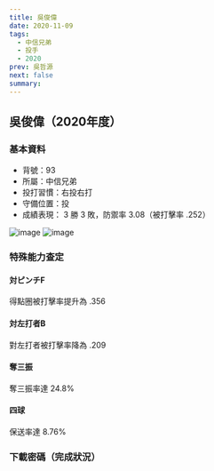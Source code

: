 ```yaml
---
title: 吳俊偉
date: 2020-11-09
tags:
  - 中信兄弟
  - 投手
  - 2020
prev: 吳哲源
next: false
summary: 
---
```


## 吳俊偉（2020年度）

### 基本資料

- 背號：93
- 所屬：中信兄弟
- 投打習慣：右投右打
- 守備位置：投
- 成績表現： 3 勝 3 敗，防禦率 3.08（被打擊率 .252）

![image](https://i.imgur.com/tYh0kdY.jpg)
![image](https://i.imgur.com/9xZ7Nh6.jpg)

### 特殊能力查定

#### 対ピンチF

得點圈被打擊率提升為 .356

#### 対左打者B

對左打者被打擊率降為 .209

#### 奪三振

奪三振率達 24.8%

#### 四球

保送率達 8.76%

### 下載密碼（完成狀況）
